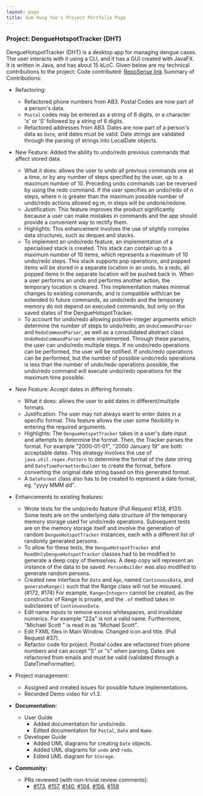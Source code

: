 ```yaml
---
layout: page
title: Sum Hung Yee's Project Portfolio Page
---
```


### Project: DengueHotspotTracker (DHT)

DengueHotspotTracker (DHT) is a desktop app for managing dengue cases. The user interacts with it using a CLI, and it has a GUI created with JavaFX. It is written in Java, and has about 15 kLoC.
Given below are my technical contributions to the project:
Code contributed: [RepoSense link](https://nus-cs2103-ay2223s2.github.io/tp-dashboard/?search=sumhungyee)
Summary of Contributions:

* Refactoring:
   * Refactored phone numbers from AB3. Postal Codes are now part of a person's data.
   * `Postal` codes may be entered as a string of 6 digits, or a character 's' or 'S' followed by a string of 6 digits.
   * Refactored addresses from AB3. Dates are now part of a person's data as `Date`, and dates must be valid. Date strings are validated through the parsing of strings into LocalDate objects.

* New Feature: Added the ability to undo/redo previous commands that affect stored data.
  * What it does: allows the user to undo all previous commands one at a time, or by any number of steps specified by the user, up to a maximum number of 10.
    Preceding undo commands can be reversed by using the redo command. If the user specifies an undo/redo of n steps, where n is greater than the maximum possible number of undo/redo actions allowed eg m, m steps will be undone/redone.
  * Justification: This feature improves the product significantly because a user can make mistakes in commands and the app should provide a convenient way to rectify them.
  * Highlights: This enhancement involves the use of slightly complex data structures, such as deques and stacks.
  * To implement an undo/redo feature, an implementation of a specialised stack is created. This stack can contain up to a maximum number of 10 items, which represents a maximum of 10 undo/redo steps.
    This stack supports pop operations, and popped items will be stored in a separate location in an undo. In a redo, all popped items in the separate location will be pushed back in. When a user performs an undo and performs another action, the temporary location is cleared.
    This implementation makes minimal changes to existing commands, and is compatible with/can be extended to future commands, as undo/redo and the temporary memory do not depend on executed commands, but only on the saved states of the DengueHotspotTracker.
  * To account for undo/redo allowing positive-integer arguments which determine the number of steps to undo/redo, an `UndoCommandParser` and `RedoCommandParser`, as well as a consolidated abstract class `UndoRedoCommandParser` were implemented.
    Through these parsers, the user can undo/redo multiple steps. If no undo/redo operations can be performed, the user will be notified. If undo/redo operations can be performed, but the number of possible undo/redo operations is
    less than the number of undo/redo operations possible, the undo/redo command will execute undo/redo operations for the maximum time possible.

* New Feature: Accept dates in differing formats.
  * What it does: allows the user to add dates in different/multiple formats.
  * Justification: The user may not always want to enter dates in a specific format. This feature allows the user some flexibility in entering the required arguments.
  * Highlights: The `DengueHotspotTracker` takes in a user's date input and attempts to determine the format. Then, the Tracker parses the format.
    For example "2000-01-01", "2000 January 19" are both acceptable dates. This strategy involves the use of `java.util.regex.Pattern` to determine the format of the date string
    and `DateTimeFormatterBuilder` to create the format, before converting the original date string based on this generated format.
  * A `DateFormat` class also has to be created to represent a date format, eg. "yyyy MMM dd".

* Enhancements to existing features:
    * Wrote tests for the undo/redo feature (Pull Request #138, #131). Some tests are on the underlying data structure of the temporary memory storage used for undo/redo operations.
      Subsequent tests are on the memory storage itself and involve the generation of random `DengueHotspotTracker` instances, each with a different list of randomly generated persons.
    * To allow for these tests, the `DengueHotspotTracker` and `ReadOnlyDengueHotspotTracker` classes had to be modified to generate a deep copy of themselves. A deep copy will represent an
      instance of the data to be saved. `PersonBuilder` was also modified to generate random persons.
    * Created new interface for `Date` and `Age`, named `ContinuousData`, and `generateRange()` such that the Range class will not be misused. (#172, #174)
      For example, `Range<Integer>` cannot be created, as the constructor of Range is private, and the `.of` method takes in subclasses of `ContinuousData`.
    * Edit name inputs to remove excess whitespaces, and invalidate numerics. For example "22a" is not a valid name. Furthermore, "Michael          Scott   " is read in as "Michael Scott".
    * Edit FXML files in Main Window. Changed icon and title. (Pull Request #37).
    * Refactor code for project. Postal codes are refactored from phone numbers and can accept "S" or "s" when parsing. Dates are refactored from emails and must be valid (validated through a DateTimeFormatter).

* Project management:
  * Assigned and created issues for possible future implementations.
  * Recorded Demo video for v1.3.

* **Documentation:**
  * User Guide
    * Added documentation for undo/redo.
    * Edited documentation for `Postal`, `Date` and `Name`.
  * Developer Guide
    * Added UML diagrams for creating `Date` objects.
    * Added UML diagrams for `undo` and `redo`.
    * Edited UML diagram for `Storage`.
* **Community:**
  * PRs reviewed (with non-trivial review comments):
    * [#173](https://github.com/AY2223S2-CS2103-W17-2/tp/pull/173), [#157](https://github.com/AY2223S2-CS2103-W17-2/tp/pull/157), [#140](https://github.com/AY2223S2-CS2103-W17-2/tp/pull/140), [#104](https://github.com/AY2223S2-CS2103-W17-2/tp/pull/104), [#156](https://github.com/AY2223S2-CS2103-W17-2/tp/pull/156), [#159](https://github.com/AY2223S2-CS2103-W17-2/tp/pull/159)

